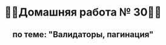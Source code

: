 <h1 align="center">&#128104&#8205&#128187Домашняя работа № 30&#128104&#8205&#128187</h1>
<h2 align="center">по теме: "Валидаторы, пагинация"</h2>

